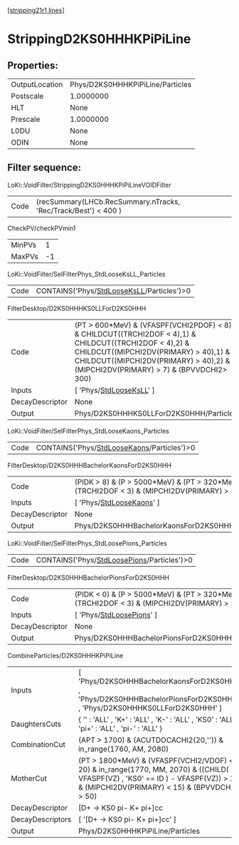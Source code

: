 [[stripping21r1 lines]](./stripping21r1-index)

# StrippingD2KS0HHHKPiPiLine

## Properties:

|                |                                  |
|----------------|----------------------------------|
| OutputLocation | Phys/D2KS0HHHKPiPiLine/Particles |
| Postscale      | 1.0000000                        |
| HLT            | None                             |
| Prescale       | 1.0000000                        |
| L0DU           | None                             |
| ODIN           | None                             |

## Filter sequence:

LoKi::VoidFilter/StrippingD2KS0HHHKPiPiLineVOIDFilter

|      |                                                                 |
|------|-----------------------------------------------------------------|
| Code | (recSummary(LHCb.RecSummary.nTracks, 'Rec/Track/Best') \< 400 ) |

CheckPV/checkPVmin1

|        |     |
|--------|-----|
| MinPVs | 1   |
| MaxPVs | -1  |

LoKi::VoidFilter/SelFilterPhys_StdLooseKsLL_Particles

|      |                                                                                            |
|------|--------------------------------------------------------------------------------------------|
| Code | CONTAINS('Phys/[StdLooseKsLL](./stripping21r1-commonparticles-stdlooseksll)/Particles')\>0 |

FilterDesktop/D2KS0HHHKS0LLForD2KS0HHH

|                 |                                                                                                                                                                                                                                             |
|-----------------|---------------------------------------------------------------------------------------------------------------------------------------------------------------------------------------------------------------------------------------------|
| Code            | (PT \> 600\*MeV) & (VFASPF(VCHI2PDOF) \< 8) & CHILDCUT((TRCHI2DOF \< 4),1) & CHILDCUT((TRCHI2DOF \< 4),2) & CHILDCUT((MIPCHI2DV(PRIMARY) \> 40),1) & CHILDCUT((MIPCHI2DV(PRIMARY) \> 40),2) & (MIPCHI2DV(PRIMARY) \> 7) & (BPVVDCHI2\> 300) |
| Inputs          | [ 'Phys/[StdLooseKsLL](./stripping21r1-commonparticles-stdlooseksll)' ]                                                                                                                                                                   |
| DecayDescriptor | None                                                                                                                                                                                                                                        |
| Output          | Phys/D2KS0HHHKS0LLForD2KS0HHH/Particles                                                                                                                                                                                                     |

LoKi::VoidFilter/SelFilterPhys_StdLooseKaons_Particles

|      |                                                                                              |
|------|----------------------------------------------------------------------------------------------|
| Code | CONTAINS('Phys/[StdLooseKaons](./stripping21r1-commonparticles-stdloosekaons)/Particles')\>0 |

FilterDesktop/D2KS0HHHBachelorKaonsForD2KS0HHH

|                 |                                                                                                  |
|-----------------|--------------------------------------------------------------------------------------------------|
| Code            | (PIDK \> 8) & (P \> 5000\*MeV) & (PT \> 320\*MeV) & (TRCHI2DOF \< 3) & (MIPCHI2DV(PRIMARY) \> 5) |
| Inputs          | [ 'Phys/[StdLooseKaons](./stripping21r1-commonparticles-stdloosekaons)' ]                      |
| DecayDescriptor | None                                                                                             |
| Output          | Phys/D2KS0HHHBachelorKaonsForD2KS0HHH/Particles                                                  |

LoKi::VoidFilter/SelFilterPhys_StdLoosePions_Particles

|      |                                                                                              |
|------|----------------------------------------------------------------------------------------------|
| Code | CONTAINS('Phys/[StdLoosePions](./stripping21r1-commonparticles-stdloosepions)/Particles')\>0 |

FilterDesktop/D2KS0HHHBachelorPionsForD2KS0HHH

|                 |                                                                                                  |
|-----------------|--------------------------------------------------------------------------------------------------|
| Code            | (PIDK \< 0) & (P \> 5000\*MeV) & (PT \> 320\*MeV) & (TRCHI2DOF \< 3) & (MIPCHI2DV(PRIMARY) \> 5) |
| Inputs          | [ 'Phys/[StdLoosePions](./stripping21r1-commonparticles-stdloosepions)' ]                      |
| DecayDescriptor | None                                                                                             |
| Output          | Phys/D2KS0HHHBachelorPionsForD2KS0HHH/Particles                                                  |

CombineParticles/D2KS0HHHKPiPiLine

|                  |                                                                                                                                                                                       |
|------------------|---------------------------------------------------------------------------------------------------------------------------------------------------------------------------------------|
| Inputs           | [ 'Phys/D2KS0HHHBachelorKaonsForD2KS0HHH' , 'Phys/D2KS0HHHBachelorPionsForD2KS0HHH' , 'Phys/D2KS0HHHKS0LLForD2KS0HHH' ]                                                             |
| DaughtersCuts    | { '' : 'ALL' , 'K+' : 'ALL' , 'K-' : 'ALL' , 'KS0' : 'ALL' , 'pi+' : 'ALL' , 'pi-' : 'ALL' }                                                                                          |
| CombinationCut   | (APT \> 1700) & (ACUTDOCACHI2(20,'')) & in_range(1760, AM, 2080)                                                                                                                      |
| MotherCut        | (PT \> 1800\*MeV) & (VFASPF(VCHI2/VDOF) \< 20) & in_range(1770, MM, 2070) & ((CHILD( VFASPF(VZ) , 'KS0' == ID ) - VFASPF(VZ)) \> 10) & (MIPCHI2DV(PRIMARY) \< 15) & (BPVVDCHI2 \> 50) |
| DecayDescriptor  | [D+ -\> KS0 pi- K+ pi+]cc                                                                                                                                                           |
| DecayDescriptors | [ '[D+ -\> KS0 pi- K+ pi+]cc' ]                                                                                                                                                   |
| Output           | Phys/D2KS0HHHKPiPiLine/Particles                                                                                                                                                      |

